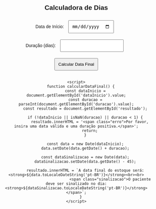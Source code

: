 <!DOCTYPE html>
<html lang="pt-BR">
<head>
    <meta charset="UTF-8">
    <meta name="viewport" content="width=device-width, initial-scale=1.0">
    <title>Calculadora de Dias</title>
    <style>
        body {
            font-family: Arial, sans-serif;
            text-align: center;
            margin: 50px;
        }
        input, button {
            margin: 10px;
            padding: 10px;
        }
        #resultado {
            margin-top: 20px;
            font-weight: bold;
        }
        .erro {
            color: red;
        }
        .sinalizacao {
            color: red;
            font-weight: bold;
        }
    </style>
</head>
<body>
    <h2>Calculadora de Dias</h2>
    <label for="dataInicio">Data de Início:</label>
    <input type="date" id="dataInicio">
    <br>
    <label for="duracao">Duração (dias):</label>
    <input type="number" id="duracao" min="1">
    <br>
    <button onclick="calcularDataFinal()">Calcular Data Final</button>
    <p id="resultado"></p>
    
    <script>
        function calcularDataFinal() {
            const dataInicio = document.getElementById('dataInicio').value;
            const duracao = parseInt(document.getElementById('duracao').value);
            const resultado = document.getElementById('resultado');
            
            if (!dataInicio || isNaN(duracao) || duracao < 1) {
                resultado.innerHTML = '<span class="erro">Por favor, insira uma data válida e uma duração positiva.</span>';
                return;
            }
            
            const data = new Date(dataInicio);
            data.setDate(data.getDate() + duracao);
            
            const dataSinalizacao = new Date(data);
            dataSinalizacao.setDate(data.getDate() - 45);
            
            resultado.innerHTML = `A data final do estoque será: <strong>${data.toLocaleDateString('pt-BR')}</strong><br><br>
                                  <span class="sinalizacao">O paciente deve ser sinalizado no dia: <strong>${dataSinalizacao.toLocaleDateString('pt-BR')}</strong></span>`;
        }
    </script>
</body>
</html>
